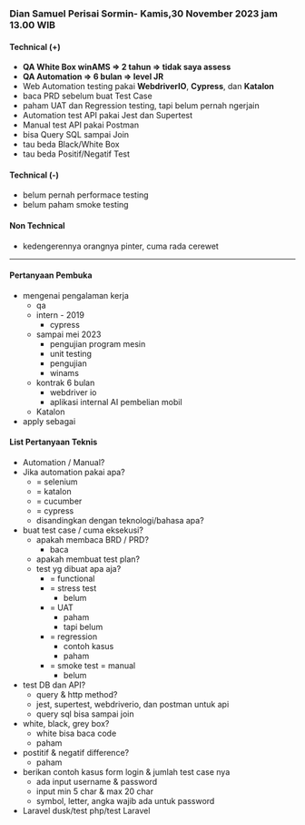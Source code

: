 ### Dian Samuel Perisai Sormin- Kamis,30 November 2023 jam 13.00 WIB

#### Technical (+) 

- **QA White Box winAMS => 2 tahun => tidak saya assess**  
- **QA Automation => 6 bulan => level JR**
- Web Automation testing pakai **WebdriverIO**, **Cypress**, dan **Katalon**
- baca PRD sebelum buat Test Case
- paham UAT dan Regression testing, tapi belum pernah ngerjain
- Automation test API pakai Jest dan Supertest
- Manual test API pakai Postman
- bisa Query SQL sampai Join
- tau beda Black/White Box
- tau beda Positif/Negatif Test

#### Technical (-)  

- belum pernah performace testing
- belum paham smoke testing

#### Non Technical  

- kedengerennya orangnya pinter, cuma rada cerewet

---

#### Pertanyaan Pembuka

- mengenai pengalaman kerja  
	- qa
	- intern - 2019 
		- cypress
	- sampai mei 2023
		- pengujian program mesin
		- unit testing
		- pengujian
		- winams
	- kontrak 6 bulan
		- webdriver io
		- aplikasi internal AI pembelian mobil
	- Katalon
- apply sebagai


#### List Pertanyaan Teknis

- Automation / Manual?  
- Jika automation pakai apa?
	- = selenium
	- = katalon
	- = cucumber
	- = cypress
	- disandingkan dengan teknologi/bahasa apa?
- buat test case / cuma eksekusi?
	- apakah membaca BRD / PRD?
		- baca
	- apakah membuat test plan?
	- test yg dibuat apa aja?
		- = functional
		- = stress test
			- belum
		- = UAT
			- paham
			- tapi belum
		- = regression
			- contoh kasus
			- paham
		- = smoke test = manual
			- belum
- test DB dan API?
	- query & http method?
	- jest, supertest, webdriverio, dan postman untuk api
	- query sql bisa sampai join
- white, black, grey box?
	- white bisa baca code
	- paham
- postitif & negatif difference?
	- paham
- berikan contoh kasus form login & jumlah test case nya
	- ada input username & password
	- input min 5 char & max 20 char
	- symbol, letter, angka wajib ada untuk password
- Laravel dusk/test php/test Laravel